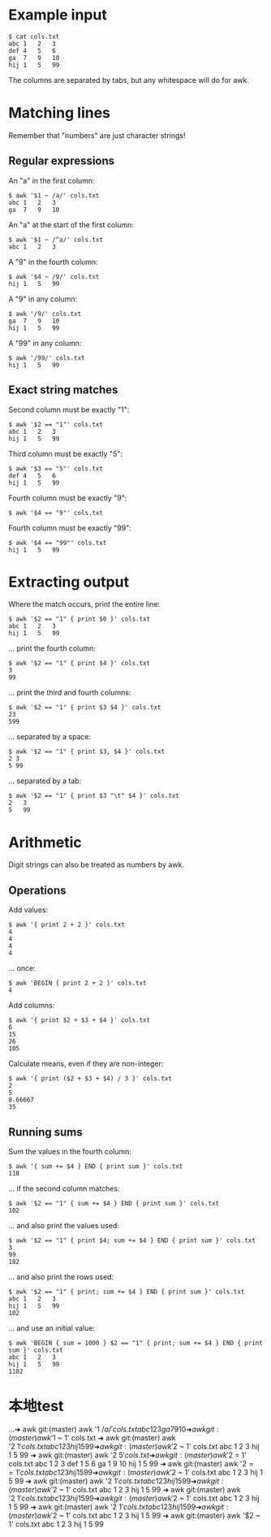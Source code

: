 # Example input

    $ cat cols.txt
    abc	1	2	3
    def	4	5	6
    ga	7	9	10
    hij	1	5	99

The columns are separated by tabs, but any whitespace will do for awk.


# Matching lines

Remember that "numbers" are just character strings!


## Regular expressions

An "a" in the first column:

    $ awk '$1 ~ /a/' cols.txt
    abc	1	2	3
    ga	7	9	10

An "a" at the start of the first column:

    $ awk '$1 ~ /^a/' cols.txt
    abc	1	2	3

A "9" in the fourth column:

    $ awk '$4 ~ /9/' cols.txt
    hij	1	5	99

A "9" in any column:

    $ awk '/9/' cols.txt
    ga	7	9	10
    hij	1	5	99

A "99" in any column:

    $ awk '/99/' cols.txt
    hij	1	5	99


## Exact string matches

Second column must be exactly "1":

    $ awk '$2 == "1"' cols.txt
    abc	1	2	3
    hij	1	5	99

Third column must be exactly "5":

    $ awk '$3 == "5"' cols.txt
    def	4	5	6
    hij	1	5	99

Fourth column must be exactly "9":

    $ awk '$4 == "9"' cols.txt

Fourth column must be exactly "99":

    $ awk '$4 == "99"' cols.txt
    hij	1	5	99


# Extracting output

Where the match occurs, print the entire line:

    $ awk '$2 == "1" { print $0 }' cols.txt
    abc	1	2	3
    hij	1	5	99

... print the fourth column:

    $ awk '$2 == "1" { print $4 }' cols.txt
    3
    99

... print the third and fourth columns:

    $ awk '$2 == "1" { print $3 $4 }' cols.txt
    23
    599

... separated by a space:

    $ awk '$2 == "1" { print $3, $4 }' cols.txt
    2 3
    5 99

... separated by a tab:

    $ awk '$2 == "1" { print $3 "\t" $4 }' cols.txt
    2	3
    5	99


# Arithmetic

Digit strings can also be treated as numbers by awk.

## Operations

Add values:

    $ awk '{ print 2 + 2 }' cols.txt
    4
    4
    4
    4

... once:

    $ awk 'BEGIN { print 2 + 2 }' cols.txt
    4

Add columns:

    $ awk '{ print $2 + $3 + $4 }' cols.txt
    6
    15
    26
    105

Calculate means, even if they are non-integer:

    $ awk '{ print ($2 + $3 + $4) / 3 }' cols.txt
    2
    5
    8.66667
    35


## Running sums

Sum the values in the fourth column:

    $ awk '{ sum += $4 } END { print sum }' cols.txt
    118

... if the second column matches:

    $ awk '$2 == "1" { sum += $4 } END { print sum }' cols.txt
    102

... and also print the values used:

    $ awk '$2 == "1" { print $4; sum += $4 } END { print sum }' cols.txt
    3
    99
    102

... and also print the rows used:

    $ awk '$2 == "1" { print; sum += $4 } END { print sum }' cols.txt
    abc	1	2	3
    hij	1	5	99
    102

... and use an initial value:

    $ awk 'BEGIN { sum = 1000 } $2 == "1" { print; sum += $4 } END { print sum }' cols.txt
    abc	1	2	3
    hij	1	5	99
    1102

# 本地test

...➜  awk git:(master) awk '$1 ~ /a/' cols.txt
abc 1   2   3
ga  7   9   10
➜  awk git:(master) awk '$1 ~ 1' cols.txt
➜  awk git:(master) awk '$2 ~ 1' cols.txt
abc 1   2   3
hij 1   5   99
➜  awk git:(master) awk '$2 ~ 1' cols.txt
abc 1   2   3
hij 1   5   99
➜  awk git:(master) awk '$2 ~ 5' cols.txt
➜  awk git:(master) awk '$2 = 1' cols.txt
abc 1 2 3
def 1 5 6
ga 1 9 10
hij 1 5 99
➜  awk git:(master) awk '$2 == 1' cols.txt
abc 1   2   3
hij 1   5   99
➜  awk git:(master) awk '$2 ~ 1' cols.txt
abc 1   2   3
hij 1   5   99
➜  awk git:(master) awk '$2 ~ 1' cols.txt
abc 1   2   3
hij 1   5   99
➜  awk git:(master) awk '$2 ~ 1' cols.txt
abc 1   2   3
hij 1   5   99
➜  awk git:(master) awk '$2 ~ 1' cols.txt
abc 1   2   3
hij 1   5   99
➜  awk git:(master) awk '$2 ~ 1' cols.txt
abc 1   2   3
hij 1   5   99
➜  awk git:(master) awk '$2 ~ 1' cols.txt
abc 1   2   3
hij 1   5   99
➜  awk git:(master) awk '$2 ~ 1' cols.txt
abc 1   2   3
hij 1   5   99
➜  awk git:(master) awk '$2 ~ 1' cols.txt
abc 1   2   3
hij 1   5   99